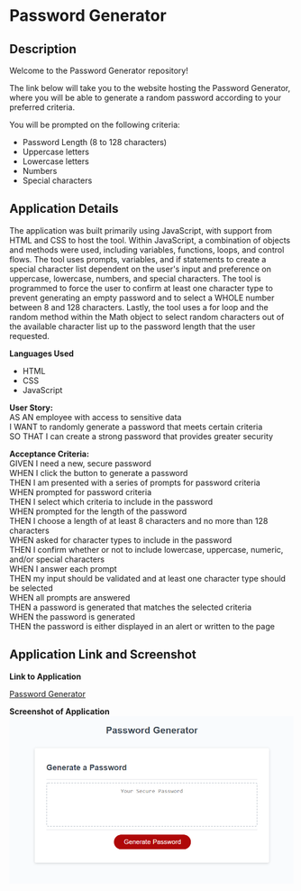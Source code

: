 # Password Generator
## Description

Welcome to the Password Generator repository!

The link below will take you to the website hosting the Password Generator, where you will be able to generate a random password according to your preferred criteria. <br/>

You will be prompted on the following criteria:
- Password Length (8 to 128 characters)
- Uppercase letters
- Lowercase letters
- Numbers
- Special characters

## Application Details

The application was built primarily using JavaScript, with support from HTML and CSS to host the tool. Within JavaScript, a combination of objects and methods were used, including variables, functions, loops, and control flows. The tool uses prompts, variables, and if statements to create a special character list dependent on the user's input and preference on uppercase, lowercase, numbers, and special characters. The tool is programmed to force the user to confirm at least one character type to prevent generating an empty password and to select a WHOLE number between 8 and 128 characters. Lastly, the tool uses a for loop and the random method within the Math object to select random characters out of the available character list up to the password length that the user requested.

**Languages Used**
- HTML
- CSS
- JavaScript

**User Story:** <br/>
AS AN employee with access to sensitive data <br/>
I WANT to randomly generate a password that meets certain criteria <br/>
SO THAT I can create a strong password that provides greater security <br/>

**Acceptance Criteria:** <br/>
GIVEN I need a new, secure password <br/>
WHEN I click the button to generate a password <br/>
THEN I am presented with a series of prompts for password criteria <br/>
WHEN prompted for password criteria <br/>
THEN I select which criteria to include in the password <br/>
WHEN prompted for the length of the password <br/>
THEN I choose a length of at least 8 characters and no more than 128 characters <br/>
WHEN asked for character types to include in the password <br/>
THEN I confirm whether or not to include lowercase, uppercase, numeric, and/or special characters <br/>
WHEN I answer each prompt <br/>
THEN my input should be validated and at least one character type should be selected <br/>
WHEN all prompts are answered <br/>
THEN a password is generated that matches the selected criteria <br/>
WHEN the password is generated <br/>
THEN the password is either displayed in an alert or written to the page <br/>

## Application Link and Screenshot
**Link to Application**

[Password Generator](https://taimurhasan.github.io/PasswordGenerator/)

**Screenshot of Application**
![Password Generator Application Screenshot](./assets/images/Screenshot%202022-03-08%20174202.png)

